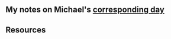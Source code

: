 ## My notes on Michael's [corresponding day](https://www.90daysofdevops.com/2022/day61/)


## Resources

